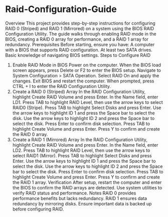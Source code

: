 # Raid-Configuration-Guide

Overview
This project provides step-by-step instructions for configuring RAID 0 (Striped) and RAID 1 (Mirrored) on a system using the BIOS RAID Configuration Utility. The guide walks through enabling RAID mode in the BIOS, creating a RAID 0 array for performance, and a RAID 1 array for redundancy.
Prerequisites
Before starting, ensure you have:
A computer with a BIOS that supports RAID configuration.
At least two SATA drives.
Basic knowledge of navigating BIOS settings.
Steps to Configure RAID
1. Enable RAID Mode in BIOS
Power on the computer.
When the BIOS load screen appears, press Delete or F2 to enter the BIOS setup.
Navigate to System Configuration > SATA Operation.
Select RAID On and apply the changes.
Exit BIOS and restart the computer.
When prompted, press CTRL + I to enter the RAID Configuration Utility.
2. Create a RAID 0 (Striped) Array
In the RAID Configuration Utility, highlight Create RAID Volume and press Enter.
In the Name field, enter LD1.
Press TAB to highlight RAID Level, then use the arrow keys to select RAID0 (Stripe).
Press TAB to highlight Select Disks and press Enter.
Use the arrow keys to highlight ID 1 and press the Space bar to select the disk.
Use the arrow keys to highlight ID 2 and press the Space bar to select the disk.
Press Enter to confirm disk selection.
Press TAB to highlight Create Volume and press Enter.
Press Y to confirm and create the RAID 0 array.
3. Create a RAID 1 (Mirrored) Array
In the RAID Configuration Utility, highlight Create RAID Volume and press Enter.
In the Name field, enter LD2.
Press TAB to highlight RAID Level, then use the arrow keys to select RAID1 (Mirror).
Press TAB to highlight Select Disks and press Enter.
Use the arrow keys to highlight ID 1 and press the Space bar to select the disk.
Use the arrow keys to highlight ID 2 and press the Space bar to select the disk.
Press Enter to confirm disk selection.
Press TAB to highlight Create Volume and press Enter.
Press Y to confirm and create the RAID 1 array.
Verification
After setup, restart the computer and enter the BIOS to confirm the RAID arrays are detected.
Use system utilities to verify RAID status and performance.
Notes
RAID 0 provides performance benefits but lacks redundancy.
RAID 1 ensures data redundancy by mirroring disks.
Ensure important data is backed up before configuring RAID.


